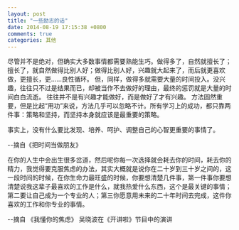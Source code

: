 ```yaml
---
layout: post
title: "一些励志的话"
date: 2014-08-19 17:15:38 +0800
comments: true
categories: 其他
---
```

尽管并不是绝对，但确实大多数事情都需要熟能生巧。做得多了，自然就擅长了；擅长了，就自然做得比别人好；做得比别人好，兴趣就大起来了，而后就更喜欢做，更擅长，更……良性循环。
但，同样，做得多就需要大量的时间投入。没兴趣，往往只不过是结果而已，却被当作不去做好的理由，最终的惩罚就是大量的时间白白流逝。
往往并不是有兴趣才能做好，而是做好了才有兴趣。
方法固然重要，但是比起“用功”来说，方法几乎可以忽略不计。所有学习上的成功，都只靠两件事：策略和坚持，而坚持本身就应该是最重要的策略。

事实上，没有什么要比发现、培养、呵护、调整自己的心智更重要的事情了。

--摘自《把时间当做朋友》

在你的人生中会出生很多岔道，然后呢你每一次选择就会耗去你的时间，耗去你的精力，我觉得要克服焦虑的办法，其实大概就是说你在二十岁到三十岁之间的，这一段时间的时候，在你生命力最旺盛的时候，你要想清楚几件事，第一件事你要想清楚说我这辈子最喜欢的工作是什么，就我热爱什么东西，这个是最关键的事情；第二要让自己成为一个专业的人；第三你愿意用未来的二十年时间去完成，这件你喜欢的工作和你专业的事情。

--摘自 《我懂你的焦虑》 吴晓波在《开讲啦》节目中的演讲